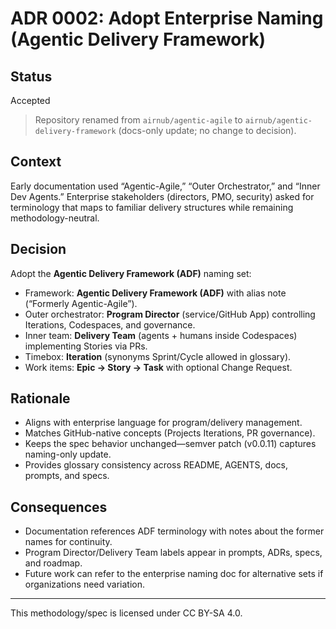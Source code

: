 
# ADR 0002: Adopt Enterprise Naming (Agentic Delivery Framework)

## Status

Accepted

> Repository renamed from `airnub/agentic-agile` to `airnub/agentic-delivery-framework` (docs-only update; no change to decision).

## Context

Early documentation used “Agentic-Agile,” “Outer Orchestrator,” and “Inner Dev Agents.”
Enterprise stakeholders (directors, PMO, security) asked for terminology that maps to
familiar delivery structures while remaining methodology-neutral.

## Decision

Adopt the **Agentic Delivery Framework (ADF)** naming set:

- Framework: **Agentic Delivery Framework (ADF)** with alias note (“Formerly
  Agentic-Agile”).
- Outer orchestrator: **Program Director** (service/GitHub App) controlling Iterations,
  Codespaces, and governance.
- Inner team: **Delivery Team** (agents + humans inside Codespaces) implementing Stories
  via PRs.
- Timebox: **Iteration** (synonyms Sprint/Cycle allowed in glossary).
- Work items: **Epic → Story → Task** with optional Change Request.

## Rationale

- Aligns with enterprise language for program/delivery management.
- Matches GitHub-native concepts (Projects Iterations, PR governance).
- Keeps the spec behavior unchanged—semver patch (v0.0.11) captures naming-only update.
- Provides glossary consistency across README, AGENTS, docs, prompts, and specs.

## Consequences

- Documentation references ADF terminology with notes about the former names for
  continuity.
- Program Director/Delivery Team labels appear in prompts, ADRs, specs, and roadmap.
- Future work can refer to the enterprise naming doc for alternative sets if
  organizations need variation.

---

This methodology/spec is licensed under CC BY-SA 4.0.
